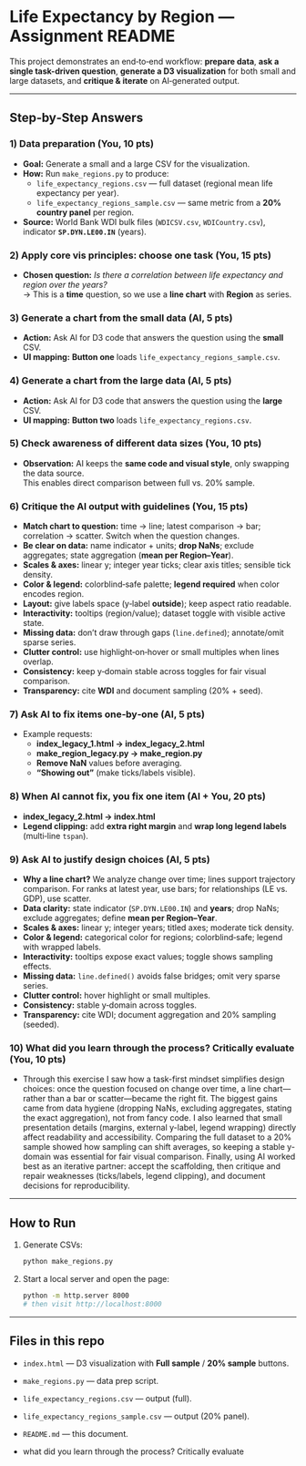 
# Life Expectancy by Region — Assignment README

This project demonstrates an end‑to‑end workflow: **prepare data**, **ask a single task-driven question**, **generate a D3 visualization** for both small and large datasets, and **critique & iterate** on AI‑generated output.

---

## Step‑by‑Step Answers

### 1) Data preparation (You, 10 pts)
- **Goal:** Generate a small and a large CSV for the visualization.
- **How:** Run `make_regions.py` to produce:
  - `life_expectancy_regions.csv` — full dataset (regional mean life expectancy per year).
  - `life_expectancy_regions_sample.csv` — same metric from a **20% country panel** per region.
- **Source:** World Bank WDI bulk files (`WDICSV.csv`, `WDICountry.csv`), indicator **`SP.DYN.LE00.IN`** (years).

### 2) Apply core vis principles: choose **one task** (You, 15 pts)
- **Chosen question:** *Is there a correlation between life expectancy and region over the years?*  
  → This is a **time** question, so we use a **line chart** with **Region** as series.

### 3) Generate a chart from the small data (AI, 5 pts)
- **Action:** Ask AI for D3 code that answers the question using the **small** CSV.
- **UI mapping:** **Button one** loads `life_expectancy_regions_sample.csv`.

### 4) Generate a chart from the large data (AI, 5 pts)
- **Action:** Ask AI for D3 code that answers the question using the **large** CSV.
- **UI mapping:** **Button two** loads `life_expectancy_regions.csv`.

### 5) Check awareness of different data sizes (You, 10 pts)
- **Observation:** AI keeps the **same code and visual style**, only swapping the data source.  
  This enables direct comparison between full vs. 20% sample.

### 6) Critique the AI output with guidelines (You, 15 pts)
- **Match chart to question:** time → line; latest comparison → bar; correlation → scatter. Switch when the question changes.
- **Be clear on data:** name indicator + units; **drop NaNs**; exclude aggregates; state aggregation (**mean per Region–Year**).
- **Scales & axes:** linear y; integer year ticks; clear axis titles; sensible tick density.
- **Color & legend:** colorblind‑safe palette; **legend required** when color encodes region.
- **Layout:** give labels space (y‑label **outside**); keep aspect ratio readable.
- **Interactivity:** tooltips (region/value); dataset toggle with visible active state.
- **Missing data:** don’t draw through gaps (`line.defined`); annotate/omit sparse series.
- **Clutter control:** use highlight‑on‑hover or small multiples when lines overlap.
- **Consistency:** keep y‑domain stable across toggles for fair visual comparison.
- **Transparency:** cite **WDI** and document sampling (20% + seed).

### 7) Ask AI to fix items one‑by‑one (AI, 5 pts)
- Example requests:
  - **index_legacy_1.html → index_legacy_2.html**
  - **make_region_legacy.py → make_region.py**
  - **Remove NaN** values before averaging.
  - **“Showing out”** (make ticks/labels visible).

### 8) When AI cannot fix, you fix one item (AI + You, 20 pts)
- **index_legacy_2.html → index.html**
- **Legend clipping:** add **extra right margin** and **wrap long legend labels** (multi‑line `tspan`).

### 9) Ask AI to justify design choices (AI, 5 pts)
- **Why a line chart?** We analyze change over time; lines support trajectory comparison. For ranks at latest year, use bars; for relationships (LE vs. GDP), use scatter.
- **Data clarity:** state indicator (`SP.DYN.LE00.IN`) and **years**; drop NaNs; exclude aggregates; define **mean per Region–Year**.
- **Scales & axes:** linear y; integer years; titled axes; moderate tick density.
- **Color & legend:** categorical color for regions; colorblind‑safe; legend with wrapped labels.
- **Interactivity:** tooltips expose exact values; toggle shows sampling effects.
- **Missing data:** `line.defined()` avoids false bridges; omit very sparse series.
- **Clutter control:** hover highlight or small multiples.
- **Consistency:** stable y‑domain across toggles.
- **Transparency:** cite WDI; document aggregation and 20% sampling (seeded).

### 10) What did you learn through the process? Critically evaluate (You, 10 pts)
- Through this exercise I saw how a task-first mindset simplifies design choices: once the question focused on change over time, a line chart—rather than a bar or scatter—became the right fit. The biggest gains came from data hygiene (dropping NaNs, excluding aggregates, stating the exact aggregation), not from fancy code. I also learned that small presentation details (margins, external y-label, legend wrapping) directly affect readability and accessibility. Comparing the full dataset to a 20% sample showed how sampling can shift averages, so keeping a stable y-domain was essential for fair visual comparison. Finally, using AI worked best as an iterative partner: accept the scaffolding, then critique and repair weaknesses (ticks/labels, legend clipping), and document decisions for reproducibility.
---

## How to Run
1. Generate CSVs:
   ```bash
   python make_regions.py
   ```
2. Start a local server and open the page:
   ```bash
   python -m http.server 8000
   # then visit http://localhost:8000
   ```

---

## Files in this repo
- `index.html` — D3 visualization with **Full sample** / **20% sample** buttons.
- `make_regions.py` — data prep script.
- `life_expectancy_regions.csv` — output (full).
- `life_expectancy_regions_sample.csv` — output (20% panel).
- `README.md` — this document.

- what did you learn through the process? Critically evaluate 